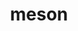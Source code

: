 ---
title: "meson"
layout: cache
categories: [package, develop-2025-04-20]
meta: {"compilers": ["none"], "num_specs": 40, "num_specs_by_stack": {"data-vis-sdk": 1, "developer-tools-aarch64-linux-gnu": 1, "developer-tools-darwin": 1, "developer-tools-x86_64_v3-linux-gnu": 1, "e4s": 7, "e4s-neoverse-v2": 4, "e4s-oneapi": 3, "e4s-rocm-external": 1, "hep": 2, "ml-darwin-aarch64-mps": 5, "ml-linux-aarch64-cpu": 6, "ml-linux-aarch64-cuda": 6, "ml-linux-x86_64-cpu": 6, "ml-linux-x86_64-cuda": 6, "ml-linux-x86_64-rocm": 5, "radiuss": 2, "root": 40, "tutorial": 2}, "oss": ["centos7", "rhel8", "sequoia", "ubuntu18.04", "ubuntu20.04", "ubuntu22.04", "ubuntu24.04"], "platforms": ["darwin", "linux"], "stacks": ["data-vis-sdk", "developer-tools-aarch64-linux-gnu", "developer-tools-darwin", "developer-tools-x86_64_v3-linux-gnu", "e4s", "e4s-neoverse-v2", "e4s-oneapi", "e4s-rocm-external", "hep", "ml-darwin-aarch64-mps", "ml-linux-aarch64-cpu", "ml-linux-aarch64-cuda", "ml-linux-x86_64-cpu", "ml-linux-x86_64-cuda", "ml-linux-x86_64-rocm", "radiuss", "root", "tutorial"], "targets": ["aarch64", "neoverse_v2", "x86_64_v3"], "versions": ["1.7.0"]}
spec_details: [{"compiler": "none", "hash": "2x5mlhxwg7njlo4qgnufzkfaniju6o2j", "os": "ubuntu24.04", "platform": "linux", "size": "-", "stacks": ["ml-linux-x86_64-cpu", "ml-linux-x86_64-cuda", "ml-linux-x86_64-rocm", "root"], "target": "x86_64_v3", "variants": ["build_system=python_pip", "patches:=0f0b1bd"], "versions": ["1.7.0"]}, {"compiler": "none", "hash": "3e2zh3nifrgic5t45rjhyxy5jloh3k63", "os": "ubuntu24.04", "platform": "linux", "size": "-", "stacks": ["ml-linux-aarch64-cpu", "ml-linux-aarch64-cuda", "root"], "target": "aarch64", "variants": ["build_system=python_pip", "patches:=0f0b1bd"], "versions": ["1.7.0"]}, {"compiler": "none", "hash": "4va2o5tfm6lsuidm7oojoczzpuf3ab5u", "os": "ubuntu22.04", "platform": "linux", "size": "-", "stacks": ["e4s-oneapi", "root"], "target": "x86_64_v3", "variants": ["build_system=python_pip", "patches:=0f0b1bd"], "versions": ["1.7.0"]}, {"compiler": "none", "hash": "5fnucmqs55uhsz64cxjoi2lmpoiywi5z", "os": "rhel8", "platform": "linux", "size": "-", "stacks": ["developer-tools-aarch64-linux-gnu", "root"], "target": "aarch64", "variants": ["build_system=python_pip", "patches:=0f0b1bd"], "versions": ["1.7.0"]}, {"compiler": "none", "hash": "5nr6zngmdm5hnvqk6cgfw4cgt7z7sn3a", "os": "ubuntu22.04", "platform": "linux", "size": "-", "stacks": ["e4s", "e4s-rocm-external", "root"], "target": "x86_64_v3", "variants": ["build_system=python_pip", "patches:=0f0b1bd"], "versions": ["1.7.0"]}, {"compiler": "none", "hash": "7hznf2tk62gur6aq6kz3jj5o32y3zaiy", "os": "ubuntu24.04", "platform": "linux", "size": "-", "stacks": ["ml-linux-aarch64-cpu", "ml-linux-aarch64-cuda", "root"], "target": "aarch64", "variants": ["build_system=python_pip", "patches:=0f0b1bd"], "versions": ["1.7.0"]}, {"compiler": "none", "hash": "7vyrrcptse554kawhqrv7gp32vlnaiek", "os": "ubuntu22.04", "platform": "linux", "size": "-", "stacks": ["hep", "root"], "target": "x86_64_v3", "variants": ["build_system=python_pip", "patches:=0f0b1bd"], "versions": ["1.7.0"]}, {"compiler": "none", "hash": "c3znunj3ytbrqbzhhkm3wnbsdtjku33g", "os": "ubuntu24.04", "platform": "linux", "size": "-", "stacks": ["ml-linux-aarch64-cpu", "ml-linux-aarch64-cuda", "root"], "target": "aarch64", "variants": ["build_system=python_pip", "patches:=0f0b1bd"], "versions": ["1.7.0"]}, {"compiler": "none", "hash": "ceebcjdmsbtm63lfavhkd3af36kqcmrs", "os": "sequoia", "platform": "darwin", "size": "-", "stacks": ["ml-darwin-aarch64-mps", "root"], "target": "aarch64", "variants": ["build_system=python_pip", "patches:=0f0b1bd"], "versions": ["1.7.0"]}, {"compiler": "none", "hash": "efooyhbqtisyjppblrm5rbbi3t5b325t", "os": "sequoia", "platform": "darwin", "size": "-", "stacks": ["developer-tools-darwin", "ml-darwin-aarch64-mps", "root"], "target": "aarch64", "variants": ["build_system=python_pip", "patches:=0f0b1bd"], "versions": ["1.7.0"]}, {"compiler": "none", "hash": "ghe6xujb36itbiug7dyhraxmvy7vai4q", "os": "ubuntu22.04", "platform": "linux", "size": "-", "stacks": ["e4s", "root"], "target": "x86_64_v3", "variants": ["build_system=python_pip", "patches:=0f0b1bd"], "versions": ["1.7.0"]}, {"compiler": "none", "hash": "gn7sotiw4b3henkzehpog72yjhkvteoi", "os": "ubuntu22.04", "platform": "linux", "size": "-", "stacks": ["e4s-oneapi", "root"], "target": "x86_64_v3", "variants": ["build_system=python_pip", "patches:=0f0b1bd"], "versions": ["1.7.0"]}, {"compiler": "none", "hash": "guxifv3pl3nsubixoam7r6w5rqytg2k6", "os": "ubuntu22.04", "platform": "linux", "size": "-", "stacks": ["e4s-neoverse-v2", "root"], "target": "neoverse_v2", "variants": ["build_system=python_pip", "patches:=0f0b1bd"], "versions": ["1.7.0"]}, {"compiler": "none", "hash": "hlnfbsum6d3w3kibpic5uga4foyftfqt", "os": "ubuntu24.04", "platform": "linux", "size": "-", "stacks": ["ml-linux-x86_64-cpu", "ml-linux-x86_64-cuda", "root"], "target": "x86_64_v3", "variants": ["build_system=python_pip", "patches:=0f0b1bd"], "versions": ["1.7.0"]}, {"compiler": "none", "hash": "hv4ajof4q764p3iup2yyefyethumdrl3", "os": "ubuntu24.04", "platform": "linux", "size": "-", "stacks": ["ml-linux-x86_64-cpu", "ml-linux-x86_64-cuda", "root"], "target": "x86_64_v3", "variants": ["build_system=python_pip", "patches:=0f0b1bd"], "versions": ["1.7.0"]}, {"compiler": "none", "hash": "iaaeebzoojx6w2nohvbwwykrz3rsoszw", "os": "centos7", "platform": "linux", "size": "-", "stacks": ["developer-tools-x86_64_v3-linux-gnu", "root"], "target": "x86_64_v3", "variants": ["build_system=python_pip", "patches:=0f0b1bd"], "versions": ["1.7.0"]}, {"compiler": "none", "hash": "k3hubtg4zrp2g6diqfadfpmfel4orvxf", "os": "ubuntu22.04", "platform": "linux", "size": "-", "stacks": ["e4s-neoverse-v2", "root"], "target": "neoverse_v2", "variants": ["build_system=python_pip", "patches:=0f0b1bd"], "versions": ["1.7.0"]}, {"compiler": "none", "hash": "kftxyit55kczvouulp7iu42kky7tmmxm", "os": "ubuntu22.04", "platform": "linux", "size": "-", "stacks": ["root", "tutorial"], "target": "x86_64_v3", "variants": ["build_system=python_pip", "patches:=0f0b1bd"], "versions": ["1.7.0"]}, {"compiler": "none", "hash": "luswjzehoxmyqzvyox5jlvge2dejd2ku", "os": "ubuntu24.04", "platform": "linux", "size": "-", "stacks": ["ml-linux-x86_64-cpu", "ml-linux-x86_64-cuda", "ml-linux-x86_64-rocm", "root"], "target": "x86_64_v3", "variants": ["build_system=python_pip", "patches:=0f0b1bd"], "versions": ["1.7.0"]}, {"compiler": "none", "hash": "mvhlphdn46zqr2m3qedszcpkdpvef3vy", "os": "ubuntu22.04", "platform": "linux", "size": "-", "stacks": ["hep", "root"], "target": "x86_64_v3", "variants": ["build_system=python_pip", "patches:=0f0b1bd"], "versions": ["1.7.0"]}, {"compiler": "none", "hash": "nbdst2s6aagtlige2iyexqbjym2mulfm", "os": "ubuntu24.04", "platform": "linux", "size": "-", "stacks": ["ml-linux-x86_64-rocm", "root"], "target": "x86_64_v3", "variants": ["build_system=python_pip", "patches:=0f0b1bd"], "versions": ["1.7.0"]}, {"compiler": "none", "hash": "owm3ido7tzj7goys4aow3po7e2jxz2n6", "os": "ubuntu24.04", "platform": "linux", "size": "-", "stacks": ["ml-linux-x86_64-cpu", "ml-linux-x86_64-cuda", "ml-linux-x86_64-rocm", "root"], "target": "x86_64_v3", "variants": ["build_system=python_pip", "patches:=0f0b1bd"], "versions": ["1.7.0"]}, {"compiler": "none", "hash": "ra52pgfuumj7p2r3mfd4jpldpbilsqp3", "os": "ubuntu22.04", "platform": "linux", "size": "-", "stacks": ["e4s-neoverse-v2", "root"], "target": "neoverse_v2", "variants": ["build_system=python_pip", "patches:=0f0b1bd"], "versions": ["1.7.0"]}, {"compiler": "none", "hash": "raiejdjkmbqpeg77wmxcxzayfeurgdjl", "os": "ubuntu22.04", "platform": "linux", "size": "-", "stacks": ["e4s", "root"], "target": "x86_64_v3", "variants": ["build_system=python_pip", "patches:=0f0b1bd"], "versions": ["1.7.0"]}, {"compiler": "none", "hash": "rqgk5sjzumcvuseharwdlxxgwv7brdof", "os": "ubuntu20.04", "platform": "linux", "size": "-", "stacks": ["data-vis-sdk", "root"], "target": "x86_64_v3", "variants": ["build_system=python_pip", "patches:=0f0b1bd"], "versions": ["1.7.0"]}, {"compiler": "none", "hash": "scirqfas74x7257txi7l3ucedzn6qdwd", "os": "ubuntu24.04", "platform": "linux", "size": "-", "stacks": ["ml-linux-aarch64-cpu", "ml-linux-aarch64-cuda", "root"], "target": "aarch64", "variants": ["build_system=python_pip", "patches:=0f0b1bd"], "versions": ["1.7.0"]}, {"compiler": "none", "hash": "suhjgmwxcqzqgddwgsztzkaaflken6vj", "os": "sequoia", "platform": "darwin", "size": "-", "stacks": ["ml-darwin-aarch64-mps", "root"], "target": "aarch64", "variants": ["build_system=python_pip", "patches:=0f0b1bd"], "versions": ["1.7.0"]}, {"compiler": "none", "hash": "sxe6tqrbekrx5tuxwk5zv6lhxfizpfot", "os": "sequoia", "platform": "darwin", "size": "-", "stacks": ["ml-darwin-aarch64-mps", "root"], "target": "aarch64", "variants": ["build_system=python_pip", "patches:=0f0b1bd"], "versions": ["1.7.0"]}, {"compiler": "none", "hash": "txuznt6yreczhc4r43ctyrr2thjhm2el", "os": "ubuntu22.04", "platform": "linux", "size": "-", "stacks": ["e4s", "root"], "target": "x86_64_v3", "variants": ["build_system=python_pip", "patches:=0f0b1bd"], "versions": ["1.7.0"]}, {"compiler": "none", "hash": "ul33febd5pax6g4nkg5ko2dendfggjgf", "os": "ubuntu22.04", "platform": "linux", "size": "-", "stacks": ["e4s", "root"], "target": "x86_64_v3", "variants": ["build_system=python_pip", "patches:=0f0b1bd"], "versions": ["1.7.0"]}, {"compiler": "none", "hash": "v4zixx3unycuwsnpy5jqtqcpbmrnhv6a", "os": "ubuntu18.04", "platform": "linux", "size": "-", "stacks": ["radiuss", "root"], "target": "x86_64_v3", "variants": ["build_system=python_pip", "patches:=0f0b1bd"], "versions": ["1.7.0"]}, {"compiler": "none", "hash": "v6so57ygugecscvhxxsb3bjh4lwwsyys", "os": "sequoia", "platform": "darwin", "size": "-", "stacks": ["ml-darwin-aarch64-mps", "root"], "target": "aarch64", "variants": ["build_system=python_pip", "patches:=0f0b1bd"], "versions": ["1.7.0"]}, {"compiler": "none", "hash": "wbjfuso5xxaugg3264tkqduxkmf27cpx", "os": "ubuntu24.04", "platform": "linux", "size": "-", "stacks": ["ml-linux-aarch64-cpu", "ml-linux-aarch64-cuda", "root"], "target": "aarch64", "variants": ["build_system=python_pip", "patches:=0f0b1bd"], "versions": ["1.7.0"]}, {"compiler": "none", "hash": "whijdaix6453lk4adcwel6uoxljgbx7h", "os": "ubuntu24.04", "platform": "linux", "size": "-", "stacks": ["ml-linux-aarch64-cpu", "ml-linux-aarch64-cuda", "root"], "target": "aarch64", "variants": ["build_system=python_pip", "patches:=0f0b1bd"], "versions": ["1.7.0"]}, {"compiler": "none", "hash": "x42bs2lnluiwbdyqy3wvxga5wgx5cid5", "os": "ubuntu18.04", "platform": "linux", "size": "-", "stacks": ["radiuss", "root"], "target": "x86_64_v3", "variants": ["build_system=python_pip", "patches:=0f0b1bd"], "versions": ["1.7.0"]}, {"compiler": "none", "hash": "x6tnqdzfec6ft77xpdmgn3xkv5husvwa", "os": "ubuntu22.04", "platform": "linux", "size": "-", "stacks": ["e4s", "root"], "target": "x86_64_v3", "variants": ["build_system=python_pip", "patches:=0f0b1bd"], "versions": ["1.7.0"]}, {"compiler": "none", "hash": "ynx2n7s26z2lauyhnq3fxkqyelurlqss", "os": "ubuntu24.04", "platform": "linux", "size": "-", "stacks": ["ml-linux-x86_64-cpu", "ml-linux-x86_64-cuda", "ml-linux-x86_64-rocm", "root"], "target": "x86_64_v3", "variants": ["build_system=python_pip", "patches:=0f0b1bd"], "versions": ["1.7.0"]}, {"compiler": "none", "hash": "z6c7rstm7ingdqy23tiiq6p3abp7ljv4", "os": "ubuntu22.04", "platform": "linux", "size": "-", "stacks": ["e4s-neoverse-v2", "root"], "target": "neoverse_v2", "variants": ["build_system=python_pip", "patches:=0f0b1bd"], "versions": ["1.7.0"]}, {"compiler": "none", "hash": "zj3gzpzoy6bcexm7saku666azqd2jnu2", "os": "ubuntu22.04", "platform": "linux", "size": "-", "stacks": ["e4s", "root", "tutorial"], "target": "x86_64_v3", "variants": ["build_system=python_pip", "patches:=0f0b1bd"], "versions": ["1.7.0"]}, {"compiler": "none", "hash": "zmemtmbcktgfx3av5fqpinf25pug3srw", "os": "ubuntu22.04", "platform": "linux", "size": "-", "stacks": ["e4s-oneapi", "root"], "target": "x86_64_v3", "variants": ["build_system=python_pip", "patches:=0f0b1bd"], "versions": ["1.7.0"]}]
---